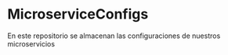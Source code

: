 # MicroserviceConfigs
En este repositorio se almacenan las configuraciones de nuestros microservicios
